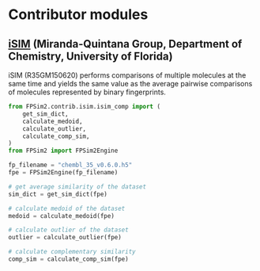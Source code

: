 # Contributor modules

## [iSIM](https://pubs.rsc.org/en/content/articlehtml/2024/dd/d4dd00041b) (Miranda-Quintana Group, Department of Chemistry, University of Florida)

iSIM (R35GM150620) performs comparisons of multiple molecules at the same time and yields the same value as the average pairwise comparisons of molecules represented by binary fingerprints.

```python
from FPSim2.contrib.isim.isim_comp import (
    get_sim_dict,
    calculate_medoid,
    calculate_outlier,
    calculate_comp_sim,
)
from FPSim2 import FPSim2Engine

fp_filename = "chembl_35_v0.6.0.h5"
fpe = FPSim2Engine(fp_filename)

# get average similarity of the dataset
sim_dict = get_sim_dict(fpe)

# calculate medoid of the dataset
medoid = calculate_medoid(fpe)

# calculate outlier of the dataset
outlier = calculate_outlier(fpe)

# calculate complementary similarity
comp_sim = calculate_comp_sim(fpe)
```
